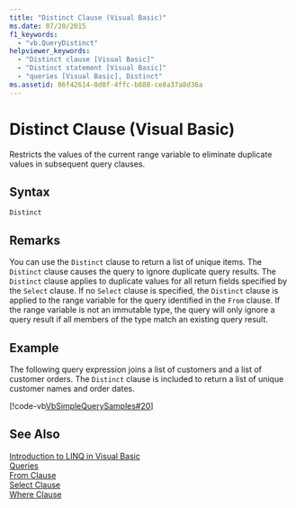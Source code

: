 ```yaml
---
title: "Distinct Clause (Visual Basic)"
ms.date: 07/20/2015
f1_keywords: 
  - "vb.QueryDistinct"
helpviewer_keywords: 
  - "Distinct clause [Visual Basic]"
  - "Distinct statement [Visual Basic]"
  - "queries [Visual Basic], Distinct"
ms.assetid: 86f42614-0d8f-4ffc-b888-ce8a37a8d36a
---
```

# Distinct Clause (Visual Basic)
Restricts the values of the current range variable to eliminate duplicate values in subsequent query clauses.  
  
## Syntax  
  
```  
Distinct  
```  
  
## Remarks  
 You can use the `Distinct` clause to return a list of unique items. The `Distinct` clause causes the query to ignore duplicate query results. The `Distinct` clause applies to duplicate values for all return fields specified by the `Select` clause. If no `Select` clause is specified, the `Distinct` clause is applied to the range variable for the query identified in the `From` clause. If the range variable is not an immutable type, the query will only ignore a query result if all members of the type match an existing query result.  
  
## Example  
 The following query expression joins a list of customers and a list of customer orders. The `Distinct` clause is included to return a list of unique customer names and order dates.  
  
 [!code-vb[VbSimpleQuerySamples#20](../../../visual-basic/language-reference/queries/codesnippet/VisualBasic/distinct-clause_1.vb)]  
  
## See Also  
 [Introduction to LINQ in Visual Basic](../../../visual-basic/programming-guide/language-features/linq/introduction-to-linq.md)  
 [Queries](../../../visual-basic/language-reference/queries/index.md)  
 [From Clause](../../../visual-basic/language-reference/queries/from-clause.md)  
 [Select Clause](../../../visual-basic/language-reference/queries/select-clause.md)  
 [Where Clause](../../../visual-basic/language-reference/queries/where-clause.md)
